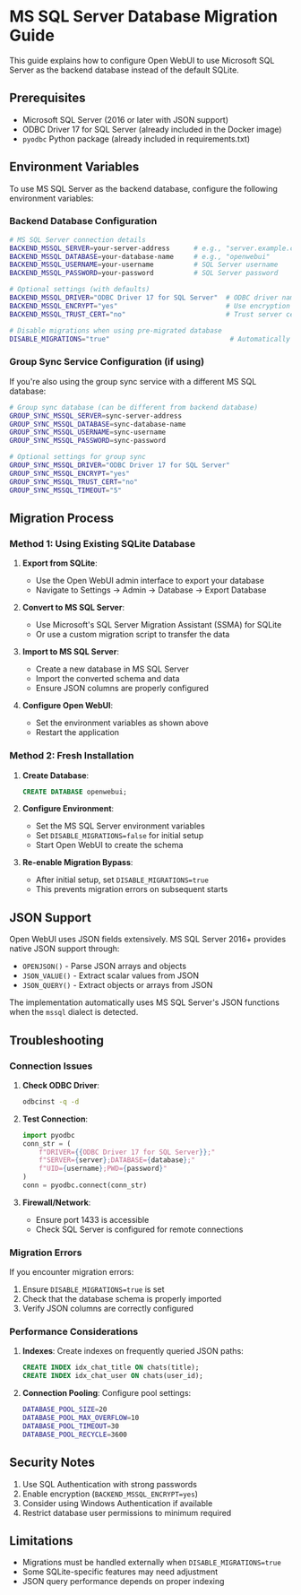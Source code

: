 # MS SQL Server Database Migration Guide

This guide explains how to configure Open WebUI to use Microsoft SQL Server as the backend database instead of the default SQLite.

## Prerequisites

- Microsoft SQL Server (2016 or later with JSON support)
- ODBC Driver 17 for SQL Server (already included in the Docker image)
- `pyodbc` Python package (already included in requirements.txt)

## Environment Variables

To use MS SQL Server as the backend database, configure the following environment variables:

### Backend Database Configuration

```bash
# MS SQL Server connection details
BACKEND_MSSQL_SERVER=your-server-address      # e.g., "server.example.com" or "192.168.1.100,1433"
BACKEND_MSSQL_DATABASE=your-database-name     # e.g., "openwebui"
BACKEND_MSSQL_USERNAME=your-username          # SQL Server username
BACKEND_MSSQL_PASSWORD=your-password          # SQL Server password

# Optional settings (with defaults)
BACKEND_MSSQL_DRIVER="ODBC Driver 17 for SQL Server"  # ODBC driver name
BACKEND_MSSQL_ENCRYPT="yes"                           # Use encryption (yes/no)
BACKEND_MSSQL_TRUST_CERT="no"                         # Trust server certificate (yes/no)

# Disable migrations when using pre-migrated database
DISABLE_MIGRATIONS="true"                              # Automatically set to true for MS SQL
```

### Group Sync Service Configuration (if using)

If you're also using the group sync service with a different MS SQL database:

```bash
# Group sync database (can be different from backend database)
GROUP_SYNC_MSSQL_SERVER=sync-server-address
GROUP_SYNC_MSSQL_DATABASE=sync-database-name
GROUP_SYNC_MSSQL_USERNAME=sync-username
GROUP_SYNC_MSSQL_PASSWORD=sync-password

# Optional settings for group sync
GROUP_SYNC_MSSQL_DRIVER="ODBC Driver 17 for SQL Server"
GROUP_SYNC_MSSQL_ENCRYPT="yes"
GROUP_SYNC_MSSQL_TRUST_CERT="no"
GROUP_SYNC_MSSQL_TIMEOUT="5"
```

## Migration Process

### Method 1: Using Existing SQLite Database

1. **Export from SQLite**:
   - Use the Open WebUI admin interface to export your database
   - Navigate to Settings → Admin → Database → Export Database

2. **Convert to MS SQL Server**:
   - Use Microsoft's SQL Server Migration Assistant (SSMA) for SQLite
   - Or use a custom migration script to transfer the data

3. **Import to MS SQL Server**:
   - Create a new database in MS SQL Server
   - Import the converted schema and data
   - Ensure JSON columns are properly configured

4. **Configure Open WebUI**:
   - Set the environment variables as shown above
   - Restart the application

### Method 2: Fresh Installation

1. **Create Database**:
   ```sql
   CREATE DATABASE openwebui;
   ```

2. **Configure Environment**:
   - Set the MS SQL Server environment variables
   - Set `DISABLE_MIGRATIONS=false` for initial setup
   - Start Open WebUI to create the schema

3. **Re-enable Migration Bypass**:
   - After initial setup, set `DISABLE_MIGRATIONS=true`
   - This prevents migration errors on subsequent starts

## JSON Support

Open WebUI uses JSON fields extensively. MS SQL Server 2016+ provides native JSON support through:
- `OPENJSON()` - Parse JSON arrays and objects
- `JSON_VALUE()` - Extract scalar values from JSON
- `JSON_QUERY()` - Extract objects or arrays from JSON

The implementation automatically uses MS SQL Server's JSON functions when the `mssql` dialect is detected.

## Troubleshooting

### Connection Issues

1. **Check ODBC Driver**:
   ```bash
   odbcinst -q -d
   ```

2. **Test Connection**:
   ```python
   import pyodbc
   conn_str = (
       f"DRIVER={{ODBC Driver 17 for SQL Server}};"
       f"SERVER={server};DATABASE={database};"
       f"UID={username};PWD={password}"
   )
   conn = pyodbc.connect(conn_str)
   ```

3. **Firewall/Network**:
   - Ensure port 1433 is accessible
   - Check SQL Server is configured for remote connections

### Migration Errors

If you encounter migration errors:
1. Ensure `DISABLE_MIGRATIONS=true` is set
2. Check that the database schema is properly imported
3. Verify JSON columns are correctly configured

### Performance Considerations

1. **Indexes**: Create indexes on frequently queried JSON paths:
   ```sql
   CREATE INDEX idx_chat_title ON chats(title);
   CREATE INDEX idx_chat_user ON chats(user_id);
   ```

2. **Connection Pooling**: Configure pool settings:
   ```bash
   DATABASE_POOL_SIZE=20
   DATABASE_POOL_MAX_OVERFLOW=10
   DATABASE_POOL_TIMEOUT=30
   DATABASE_POOL_RECYCLE=3600
   ```

## Security Notes

1. Use SQL Authentication with strong passwords
2. Enable encryption (`BACKEND_MSSQL_ENCRYPT=yes`)
3. Consider using Windows Authentication if available
4. Restrict database user permissions to minimum required

## Limitations

- Migrations must be handled externally when `DISABLE_MIGRATIONS=true`
- Some SQLite-specific features may need adjustment
- JSON query performance depends on proper indexing